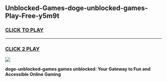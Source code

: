 
## Unblocked-Games-doge-unblocked-games-Play-Free-y5m9t
<h3>
<a href="https://premium76.site?title=doge-unblocked-games&ref=23A">CLICK TO PLAY</a></h3>
<hr>

<h3>
<a href="https://premium76.site?title=doge-unblocked-games&ref=23A">CLICK 2 PLAY</a>
  
</h3>

<a href="https://premium76.site?title=doge-unblocked-games&ref=23A"><img src="https://clearcache.store/games.png"></a>


**doge-unblocked-games games unblocked: Your Gateway to Fun and Accessible Online Gaming**
